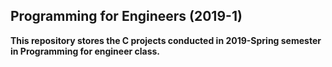 ## Programming for Engineers (2019-1)

**This repository stores the C projects conducted in 2019-Spring semester in Programming for engineer class.**
